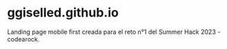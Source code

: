 # ggiselled.github.io

Landing page mobile first creada para el reto n°1 del Summer Hack 2023 - codearock.

